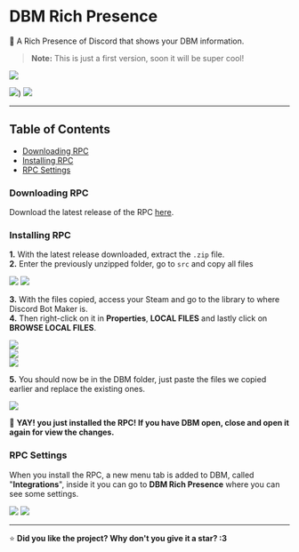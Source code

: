 # DBM Rich Presence

📖 A Rich Presence of Discord that shows your DBM information.

> **Note:** This is just a first version, soon it will be super cool!

![](https://i.imgur.com/4IPNq8U.png)

![](https://img.shields.io/github/v/release/CapOliveiraBr/DBM-Rich-Presence?style=for-the-badge)) ![](https://img.shields.io/github/license/CapOliveiraBr/DBM-Rich-Presence?logo=https%3A%2F%2Fimg.shields.io%2Fgithub%2Flicense%2FCapOliveiraBr%2FDBM-Rich-Presence%3Fstyle%3Dsocial&style=for-the-badge) 

---

## Table of Contents

- [Downloading RPC](#downloading-rpc)
- [Installing RPC](#installing-rpc)
- [RPC Settings](#rpc-settings)

### Downloading RPC

Download the latest release of the RPC [here](https://github.com/CapOliveiraBr/DBM-Rich-Presence/releases).

### Installing RPC

**1.** With the latest release downloaded, extract the `.zip` file.<br>
**2.** Enter the previously unzipped folder, go to ``src`` and copy all files

![](https://i.imgur.com/qs54dwD.png)
![](https://i.imgur.com/zf4oEvS.png)

**3.** With the files copied, access your Steam and go to the library to where Discord Bot Maker is.<br>
**4.** Then right-click on it in **Properties**, **LOCAL FILES** and lastly click on **BROWSE LOCAL FILES**.

![](https://i.imgur.com/bSwMF7Z.png)<br>
![](https://i.imgur.com/ie2FWot.png)<br>
![](https://i.imgur.com/H42Y8rP.png)

**5.** You should now be in the DBM folder, just paste the files we copied earlier and replace the existing ones.

![](https://i.imgur.com/Jyk9aR3.png)

🎉 **YAY! you just installed the RPC! If you have DBM open, close and open it again for view the changes.**

### RPC Settings

When you install the RPC, a new menu tab is added to DBM, called "**Integrations**", inside it you can go to **DBM Rich Presence** where you can see some settings.

![](https://i.imgur.com/Mz1xPcz.png)
![](https://i.imgur.com/OUuFjjy.png)

---

⭐ **Did you like the project? Why don't you give it a star? :3**
